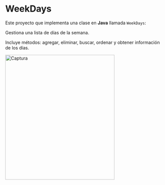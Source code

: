 # WeekDays

Este proyecto que implementa una clase en **Java** llamada `WeekDays`:

Gestiona una lista de días de la semana.  

Incluye métodos: agregar, eliminar, buscar, ordenar y obtener información de los días.


<img width="345" height="395" alt="Captura" src="https://github.com/user-attachments/assets/9adabe00-8da9-4103-8769-e9510385e6a7" />
